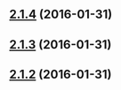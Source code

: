 <a name="2.1.4"></a>
## [2.1.4](https://github.com/luin/node-readability/compare/v2.1.3...v2.1.4) (2016-01-31)




<a name="2.1.3"></a>
## [2.1.3](https://github.com/luin/node-readability/compare/v2.1.2...v2.1.3) (2016-01-31)




<a name="2.1.2"></a>
## [2.1.2](https://github.com/luin/node-readability/compare/v2.1.1...v2.1.2) (2016-01-31)




